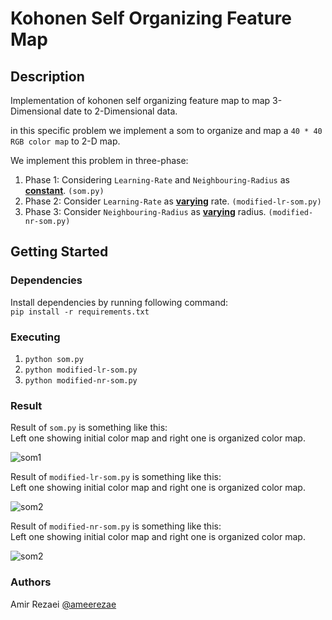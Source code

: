# Kohonen Self Organizing Feature Map

## Description
Implementation of kohonen self organizing feature map to map 3-Dimensional date to 2-Dimensional data.

in this specific problem we implement a som to organize and map a `40 * 40 RGB color map`  to 2-D map.

We implement this problem in three-phase:
1. Phase 1: Considering `Learning-Rate` and `Neighbouring-Radius` as <ins>**constant**</ins>. `(som.py)`
2. Phase 2: Consider `Learning-Rate` as <ins>**varying**</ins> rate. `(modified-lr-som.py)`
3. Phase 3: Consider `Neighbouring-Radius` as <ins>**varying**</ins> radius. `(modified-nr-som.py)`

## Getting Started
### Dependencies
Install dependencies by running following command:
\
```pip install -r requirements.txt```
### Executing
1. ```python som.py```
2. `python modified-lr-som.py`
3. `python modified-nr-som.py`
### Result
Result of `som.py` is something like this:
\
Left one showing initial color map and right one is organized color map.

<img src="./som-fix-lr-fix-nr.png" alt="som1"> 

Result of `modified-lr-som.py` is something like this:
\
Left one showing initial color map and right one is organized color map.

<img src="./som-modified-lr.png" alt="som2"> 

Result of `modified-nr-som.py` is something like this:
\
Left one showing initial color map and right one is organized color map.

<img src="./modified-nr-som.png" alt="som2"> 

### Authors
Amir Rezaei [@ameerezae](https://github.com/ameerezae)
